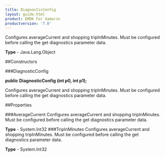 ```yaml
---
title: DiagnosticConfig
layout: guide.html
product: EMDK For Xamarin 
productversion: '7.0' 
---
```

Configures averageCurrent and shopping tripInMinutes. Must be configured before calling the get diagnostics parameter data.

**Type** - Java.Lang.Object

##Constructors

###DiagnosticConfig

**public DiagnosticConfig (int p0, int p1);**

Configures averageCurrent and shopping tripInMinutes. Must be configured before calling the get diagnostics parameter data.

##Properties

###AverageCurrent
Configures averageCurrent and shopping tripInMinutes. Must be configured before calling the get diagnostics parameter data.

**Type** - System.Int32
###TripInMinutes
Configures averageCurrent and shopping tripInMinutes. Must be configured before calling the get diagnostics parameter data.

**Type** - System.Int32
